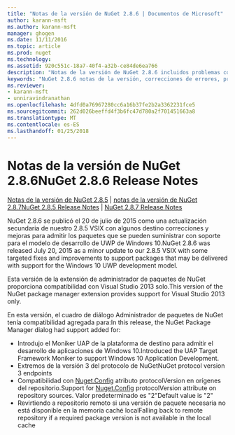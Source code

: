 ```yaml
---
title: "Notas de la versión de NuGet 2.8.6 | Documentos de Microsoft"
author: karann-msft
ms.author: karann-msft
manager: ghogen
ms.date: 11/11/2016
ms.topic: article
ms.prod: nuget
ms.technology: 
ms.assetid: 920c551c-18a7-40f4-a32b-ce84de6ea766
description: "Notas de la versión de NuGet 2.8.6 incluidos problemas conocidos, correcciones de errores, las funciones agregadas y dcr."
keywords: "NuGet 2.8.6 notas de la versión, correcciones de errores, problemas, conocidos agregan características, DCR"
ms.reviewer:
- karann-msft
- unniravindranathan
ms.openlocfilehash: 4dfd0a76967280cc6a16b37fe2b2a3362231fce5
ms.sourcegitcommit: 262d026beeffd4f3b6fc47d780a2f701451663a8
ms.translationtype: MT
ms.contentlocale: es-ES
ms.lasthandoff: 01/25/2018
---
```

# <a name="nuget-286-release-notes"></a><span data-ttu-id="c3524-104">Notas de la versión de NuGet 2.8.6</span><span class="sxs-lookup"><span data-stu-id="c3524-104">NuGet 2.8.6 Release Notes</span></span>

<span data-ttu-id="c3524-105">[Notas de la versión de NuGet 2.8.5](../release-notes/nuget-2.8.5.md) | [notas de la versión de NuGet 2.8.7](../release-notes/nuget-2.8.7.md)</span><span class="sxs-lookup"><span data-stu-id="c3524-105">[NuGet 2.8.5 Release Notes](../release-notes/nuget-2.8.5.md) | [NuGet 2.8.7 Release Notes](../release-notes/nuget-2.8.7.md)</span></span>

<span data-ttu-id="c3524-106">NuGet 2.8.6 se publicó el 20 de julio de 2015 como una actualización secundaria de nuestro 2.8.5 VSIX con algunos destino correcciones y mejoras para admitir los paquetes que se pueden suministrar con soporte para el modelo de desarrollo de UWP de Windows 10.</span><span class="sxs-lookup"><span data-stu-id="c3524-106">NuGet 2.8.6 was released July 20, 2015 as a minor update to our 2.8.5 VSIX with some targeted fixes and improvements to support packages that may be delivered with support for the Windows 10 UWP development model.</span></span>

<span data-ttu-id="c3524-107">Esta versión de la extensión de administrador de paquetes de NuGet proporciona compatibilidad con Visual Studio 2013 solo.</span><span class="sxs-lookup"><span data-stu-id="c3524-107">This version of the NuGet package manager extension provides support for Visual Studio 2013 only.</span></span>

<span data-ttu-id="c3524-108">En esta versión, el cuadro de diálogo Administrador de paquetes de NuGet tenía compatibilidad agregada para:</span><span class="sxs-lookup"><span data-stu-id="c3524-108">In this release, the NuGet Package Manager dialog had support added for:</span></span>

* <span data-ttu-id="c3524-109">Introdujo el Moniker UAP de la plataforma de destino para admitir el desarrollo de aplicaciones de Windows 10.</span><span class="sxs-lookup"><span data-stu-id="c3524-109">Introduced the UAP Target Framework Moniker to support Windows 10 Application Development.</span></span>
* <span data-ttu-id="c3524-110">Extremos de la versión 3 del protocolo de NuGet</span><span class="sxs-lookup"><span data-stu-id="c3524-110">NuGet protocol version 3 endpoints</span></span>
* <span data-ttu-id="c3524-111">Compatibilidad con [Nuget.Config](../consume-packages/configuring-nuget-behavior.md) atributo protocolVersion en orígenes del repositorio.</span><span class="sxs-lookup"><span data-stu-id="c3524-111">Support for [Nuget.Config](../consume-packages/configuring-nuget-behavior.md) protocolVersion attribute on repository sources.</span></span> <span data-ttu-id="c3524-112">Valor predeterminado es "2"</span><span class="sxs-lookup"><span data-stu-id="c3524-112">Default value is "2"</span></span>
* <span data-ttu-id="c3524-113">Revirtiendo a repositorio remoto si una versión de paquete necesaria no está disponible en la memoria caché local</span><span class="sxs-lookup"><span data-stu-id="c3524-113">Falling back to remote repository if a required package version is not available in the local cache</span></span>